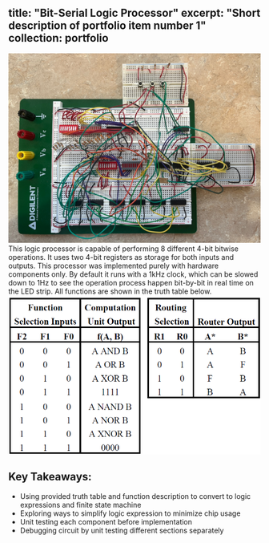 title: "Bit-Serial Logic Processor"
excerpt: "Short description of portfolio item number 1"
collection: portfolio
---
<img src='/images/proj2_1.jpg'>
This logic processor is capable of performing 8 different 4-bit bitwise operations. It uses two 4-bit registers as storage for both inputs and outputs. This processor was implemented purely with hardware components only. By default it runs with a 1kHz clock, which can be slowed down to 1Hz to see the operation process happen bit-by-bit in real time on the LED strip. All functions are shown in the truth table below. 
<img src='images/proj2_2.png'> 


## Key Takeaways: 
- Using provided truth table and function description to convert to logic expressions and finite state machine
- Exploring ways to simplify logic expression to minimize chip usage
- Unit testing each component before implementation
- Debugging circuit by unit testing different sections separately 
